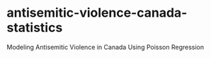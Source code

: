 # antisemitic-violence-canada-statistics
Modeling Antisemitic Violence in Canada Using Poisson Regression
